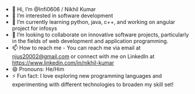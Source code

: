 - 👋 Hi, I’m @Infi0606 / Nikhil Kumar
- 👀 I’m interested in software development 
- 🌱 I’m currently learning python, java, c++, and working on angular project for infosys
- 💞️ I’m looking to collaborate on innovative software projects, particularly in the fields of web development and application programming.
- 📫 How to reach me - You can reach me via email at njus20002@gmail.com or connect with me on LinkedIn at https://www.linkedin.com/in/nikhil-kumar
- 😄 Pronouns: He/Him
- ⚡ Fun fact:  I love exploring new programming languages and experimenting with different technologies to broaden my skill set!
<!---
Infi0606/Infi0606 is a ✨ special ✨ repository because its `README.md` (this file) appears on your GitHub profile.
You can click the Preview link to take a look at your changes.
--->
